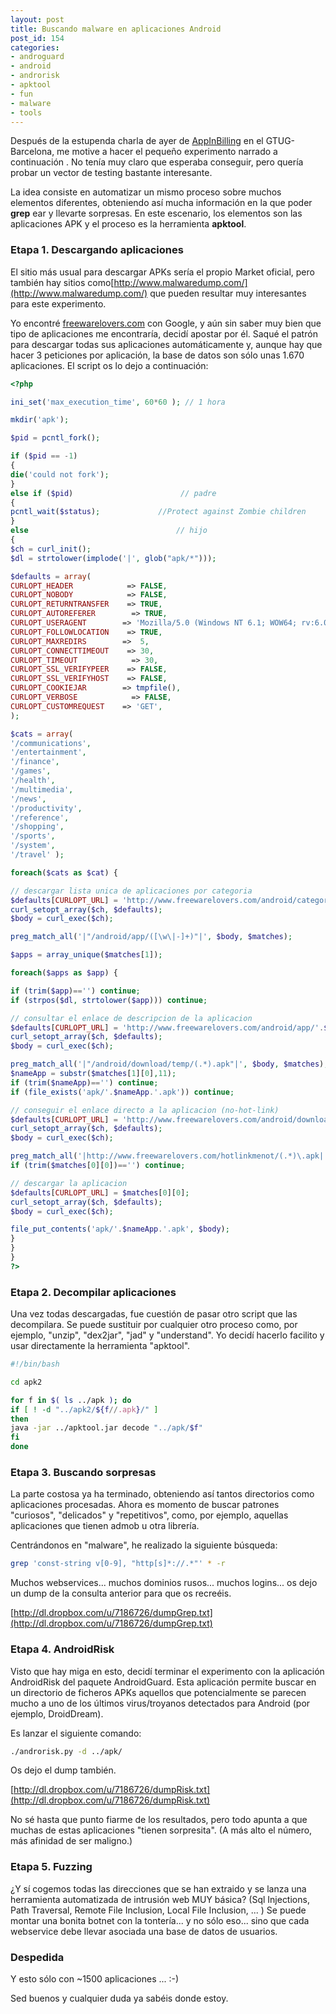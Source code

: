 ```yaml
---
layout: post
title: Buscando malware en aplicaciones Android
post_id: 154
categories: 
- androguard
- android
- androrisk
- apktool
- fun
- malware
- tools
---
```


Después de la estupenda charla de ayer de [AppInBilling](http://barcelonagtug.blogspot.com/2011/09/avance-de-la-droidcon-in-app-billing.html) en el GTUG-Barcelona, me motive a hacer el pequeño experimento narrado a continuación . No tenía muy claro que esperaba conseguir, pero quería probar un vector de testing bastante interesante.

La idea consiste en automatizar un mismo proceso sobre muchos elementos diferentes, obteniendo así mucha información en la que poder **grep** ear y llevarte sorpresas. En este escenario, los elementos son las aplicaciones APK y el proceso es la herramienta **apktool**.

### Etapa 1. Descargando aplicaciones

El sitio más usual para descargar APKs sería el propio Market oficial, pero también hay sitios como[http://www.malwaredump.com/](http://www.malwaredump.com/) que pueden resultar muy interesantes para este experimento.

Yo encontré [freewarelovers.com](http://www.freewarelovers.com/) con Google, y aún sin saber muy bien que tipo de aplicaciones me encontraría, decidí apostar por él. Saqué el patrón para descargar todas sus aplicaciones automáticamente y, aunque hay que hacer 3 peticiones por aplicación, la base de datos son sólo unas 1.670 aplicaciones. El script os lo dejo a continuación:

```php
<?php

ini_set('max_execution_time', 60*60 ); // 1 hora

mkdir('apk');

$pid = pcntl_fork();

if ($pid == -1)
{
die('could not fork');
}
else if ($pid)                        // padre
{
pcntl_wait($status);             //Protect against Zombie children
}
else                                 // hijo
{
$ch = curl_init();
$dl = strtolower(implode('|', glob("apk/*")));

$defaults = array(
CURLOPT_HEADER            => FALSE,
CURLOPT_NOBODY            => FALSE,
CURLOPT_RETURNTRANSFER    => TRUE,
CURLOPT_AUTOREFERER        => TRUE,
CURLOPT_USERAGENT        => 'Mozilla/5.0 (Windows NT 6.1; WOW64; rv:6.0.1) Gecko/20100101 Firefox/6.0.1',
CURLOPT_FOLLOWLOCATION    => TRUE,
CURLOPT_MAXREDIRS        =>  5,
CURLOPT_CONNECTTIMEOUT    => 30,
CURLOPT_TIMEOUT            => 30,
CURLOPT_SSL_VERIFYPEER    => FALSE,
CURLOPT_SSL_VERIFYHOST    => FALSE,
CURLOPT_COOKIEJAR        => tmpfile(),
CURLOPT_VERBOSE            => FALSE,
CURLOPT_CUSTOMREQUEST    => 'GET',
);

$cats = array(
'/communications',
'/entertainment',
'/finance',
'/games',
'/health',
'/multimedia',
'/news',
'/productivity',
'/reference',
'/shopping',
'/sports',
'/system',
'/travel' );

foreach($cats as $cat) {

// descargar lista unica de aplicaciones por categoria
$defaults[CURLOPT_URL] = 'http://www.freewarelovers.com/android/category'.$cat;
curl_setopt_array($ch, $defaults);
$body = curl_exec($ch);

preg_match_all('|"/android/app/([\w\|-]+)"|', $body, $matches);

$apps = array_unique($matches[1]);

foreach($apps as $app) {

if (trim($app)=='') continue;
if (strpos($dl, strtolower($app))) continue;

// consultar el enlace de descripcion de la aplicacion
$defaults[CURLOPT_URL] = 'http://www.freewarelovers.com/android/app/'.$app;
curl_setopt_array($ch, $defaults);
$body = curl_exec($ch);

preg_match_all('|"/android/download/temp/(.*).apk"|', $body, $matches);
$nameApp = substr($matches[1][0],11);
if (trim($nameApp)=='') continue;
if (file_exists('apk/'.$nameApp.'.apk')) continue;

// conseguir el enlace directo a la aplicacion (no-hot-link)
$defaults[CURLOPT_URL] = 'http://www.freewarelovers.com/android/download/temp/'.$matches[1][0].'.apk';
curl_setopt_array($ch, $defaults);
$body = curl_exec($ch);

preg_match_all('|http://www.freewarelovers.com/hotlinkmenot/(.*)\.apk|', $body, $matches);
if (trim($matches[0][0])=='') continue;

// descargar la aplicacion
$defaults[CURLOPT_URL] = $matches[0][0];
curl_setopt_array($ch, $defaults);
$body = curl_exec($ch);

file_put_contents('apk/'.$nameApp.'.apk', $body);
}
}
}
?>
```

### Etapa 2. Decompilar aplicaciones

Una vez todas descargadas, fue cuestión de pasar otro script que las decompilara. Se puede sustituir por cualquier otro proceso como, por ejemplo, "unzip", "dex2jar", "jad" y "understand". Yo decidí hacerlo facilito y usar directamente la herramienta "apktool".

```bash
#!/bin/bash

cd apk2

for f in $( ls ../apk ); do
if [ ! -d "../apk2/${f//.apk}/" ]
then
java -jar ../apktool.jar decode "../apk/$f"
fi
done
```

### Etapa 3. Buscando sorpresas

La parte costosa ya ha terminado, obteniendo así tantos directorios como aplicaciones procesadas. Ahora es momento de buscar patrones "curiosos", "delicados" y "repetitivos", como, por ejemplo, aquellas aplicaciones que tienen admob u otra librería.

Centrándonos en "malware", he realizado la siguiente búsqueda:

```bash
grep 'const-string v[0-9], "http[s]*://.*"' * -r
```

Muchos webservices... muchos dominios rusos... muchos logins... os dejo un 
dump de la consulta anterior para que os recreéis.


[http://dl.dropbox.com/u/7186726/dumpGrep.txt](http://dl.dropbox.com/u/7186726/dumpGrep.txt)

### Etapa 4. AndroidRisk

Visto que hay miga en esto, decidí terminar el experimento con la aplicación AndroidRisk del paquete AndroidGuard. Esta aplicación permite buscar en un directorio de ficheros APKs aquellos que potencialmente se parecen mucho a uno de los últimos virus/troyanos detectados para Android (por ejemplo, DroidDream).

Es lanzar el siguiente comando:

```bash
./androrisk.py -d ../apk/
```

Os dejo el dump también.


[http://dl.dropbox.com/u/7186726/dumpRisk.txt](http://dl.dropbox.com/u/7186726/dumpRisk.txt)

No sé hasta que punto fiarme de los resultados, pero todo apunta a que muchas de estas aplicaciones "tienen sorpresita". (A más alto el número, más afinidad de ser maligno.)

### Etapa 5. Fuzzing

¿Y sí cogemos todas las direcciones que se han extraido y se lanza una herramienta automatizada de intrusión web MUY básica? (Sql Injections, Path Traversal, Remote File Inclusion, Local File Inclusion, ... ) Se puede montar una bonita botnet con la tontería... y no sólo eso... sino que cada webservice debe llevar asociada una base de datos de usuarios.

### Despedida

Y esto sólo con ~1500 aplicaciones ... :-)

Sed buenos y cualquier duda ya sabéis donde estoy.